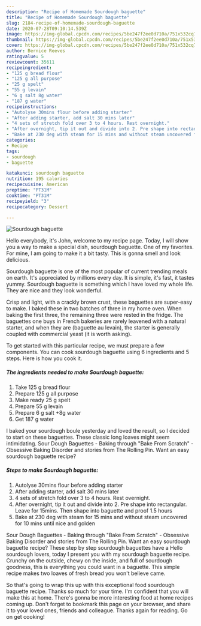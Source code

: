 ```yaml
---
description: "Recipe of Homemade Sourdough baguette"
title: "Recipe of Homemade Sourdough baguette"
slug: 2184-recipe-of-homemade-sourdough-baguette
date: 2020-07-28T09:10:14.539Z
image: https://img-global.cpcdn.com/recipes/5be247f2ee0d710a/751x532cq70/sourdough-baguette-recipe-main-photo.jpg
thumbnail: https://img-global.cpcdn.com/recipes/5be247f2ee0d710a/751x532cq70/sourdough-baguette-recipe-main-photo.jpg
cover: https://img-global.cpcdn.com/recipes/5be247f2ee0d710a/751x532cq70/sourdough-baguette-recipe-main-photo.jpg
author: Bernice Reeves
ratingvalue: 5
reviewcount: 35611
recipeingredient:
- "125 g bread flour"
- "125 g all purpose"
- "25 g spelt"
- "55 g levain"
- "6 g salt 8g water"
- "187 g water"
recipeinstructions:
- "Autolyse 30mins flour before adding starter"
- "After adding starter, add salt 30 mins later"
- "4 sets of stretch fold over 3 to 4 hours. Rest overnight."
- "After overnight, tip it out and divide into 2. Pre shape into rectangular. Leave for 15mins. Then shape into baguette and proof 1.5 hours"
- "Bake at 230 deg with steam for 15 mins and without steam uncovered for 10 mins until nice and golden"
categories:
- Recipe
tags:
- sourdough
- baguette

katakunci: sourdough baguette 
nutrition: 195 calories
recipecuisine: American
preptime: "PT31M"
cooktime: "PT31M"
recipeyield: "3"
recipecategory: Dessert

---
```



![Sourdough baguette](https://img-global.cpcdn.com/recipes/5be247f2ee0d710a/751x532cq70/sourdough-baguette-recipe-main-photo.jpg)

Hello everybody, it's John, welcome to my recipe page. Today, I will show you a way to make a special dish, sourdough baguette. One of my favorites. For mine, I am going to make it a bit tasty. This is gonna smell and look delicious.

Sourdough baguette is one of the most popular of current trending meals on earth. It's appreciated by millions every day. It is simple, it's fast, it tastes yummy. Sourdough baguette is something which I have loved my whole life. They are nice and they look wonderful.

Crisp and light, with a crackly brown crust, these baguettes are super-easy to make. I baked these in two batches of three in my home oven. When baking the first three, the remaining three were rested in the fridge. The baguettes one buys in French bakeries are rarely leavened with a natural starter, and when they are (baguette au levain), the starter is generally coupled with commercial yeast (it is worth asking).


To get started with this particular recipe, we must prepare a few components. You can cook sourdough baguette using 6 ingredients and 5 steps. Here is how you cook it.

<!--inarticleads1-->

##### The ingredients needed to make Sourdough baguette:

1. Take 125 g bread flour
1. Prepare 125 g all purpose
1. Make ready 25 g spelt
1. Prepare 55 g levain
1. Prepare 6 g salt +8g water
1. Get 187 g water


I baked your sourdough boule yesterday and loved the result, so I decided to start on these baguettes. These classic long loaves might seem intimidating. Sour Dough Baguettes - Baking through &#34;Bake From Scratch&#34; - Obsessive Baking Disorder and stories from The Rolling Pin. Want an easy sourdough baguette recipe? 

<!--inarticleads2-->

##### Steps to make Sourdough baguette:

1. Autolyse 30mins flour before adding starter
1. After adding starter, add salt 30 mins later
1. 4 sets of stretch fold over 3 to 4 hours. Rest overnight.
1. After overnight, tip it out and divide into 2. Pre shape into rectangular. Leave for 15mins. Then shape into baguette and proof 1.5 hours
1. Bake at 230 deg with steam for 15 mins and without steam uncovered for 10 mins until nice and golden


Sour Dough Baguettes - Baking through &#34;Bake From Scratch&#34; - Obsessive Baking Disorder and stories from The Rolling Pin. Want an easy sourdough baguette recipe? These step by step sourdough baguettes have a Hello sourdough lovers, today I present you with my sourdough baguette recipe. Crunchy on the outside, chewy on the inside, and full of sourdough goodness, this is everything you could want in a baguette. This simple recipe makes two loaves of fresh bread you won&#39;t believe came. 

So that's going to wrap this up with this exceptional food sourdough baguette recipe. Thanks so much for your time. I'm confident that you will make this at home. There's gonna be more interesting food at home recipes coming up. Don't forget to bookmark this page on your browser, and share it to your loved ones, friends and colleague. Thanks again for reading. Go on get cooking!
